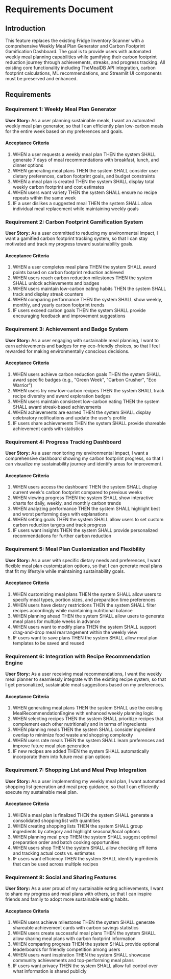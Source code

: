 # Requirements Document

## Introduction

This feature replaces the existing Fridge Inventory Scanner with a comprehensive Weekly Meal Plan Generator and Carbon Footprint Gamification Dashboard. The goal is to provide users with automated weekly meal planning capabilities while gamifying their carbon footprint reduction journey through achievements, streaks, and progress tracking. All existing core functionality including TheMealDB API integration, carbon footprint calculations, ML recommendations, and Streamlit UI components must be preserved and enhanced.

## Requirements

### Requirement 1: Weekly Meal Plan Generator

**User Story:** As a user planning sustainable meals, I want an automated weekly meal plan generator, so that I can efficiently plan low-carbon meals for the entire week based on my preferences and goals.

#### Acceptance Criteria

1. WHEN a user requests a weekly meal plan THEN the system SHALL generate 7 days of meal recommendations with breakfast, lunch, and dinner options
2. WHEN generating meal plans THEN the system SHALL consider user dietary preferences, carbon footprint goals, and budget constraints
3. WHEN a meal plan is created THEN the system SHALL display total weekly carbon footprint and cost estimates
4. WHEN users want variety THEN the system SHALL ensure no recipe repeats within the same week
5. IF a user dislikes a suggested meal THEN the system SHALL allow individual meal replacement while maintaining weekly goals

### Requirement 2: Carbon Footprint Gamification System

**User Story:** As a user committed to reducing my environmental impact, I want a gamified carbon footprint tracking system, so that I can stay motivated and track my progress toward sustainability goals.

#### Acceptance Criteria

1. WHEN a user completes meal plans THEN the system SHALL award points based on carbon footprint reduction achieved
2. WHEN users reach carbon reduction milestones THEN the system SHALL unlock achievements and badges
3. WHEN users maintain low-carbon eating habits THEN the system SHALL track and display streak counters
4. WHEN comparing performance THEN the system SHALL show weekly, monthly, and yearly carbon footprint trends
5. IF users exceed carbon goals THEN the system SHALL provide encouraging feedback and improvement suggestions

### Requirement 3: Achievement and Badge System

**User Story:** As a user engaging with sustainable meal planning, I want to earn achievements and badges for my eco-friendly choices, so that I feel rewarded for making environmentally conscious decisions.

#### Acceptance Criteria

1. WHEN users achieve carbon reduction goals THEN the system SHALL award specific badges (e.g., "Green Week", "Carbon Crusher", "Eco Warrior")
2. WHEN users try new low-carbon recipes THEN the system SHALL track recipe diversity and award exploration badges
3. WHEN users maintain consistent low-carbon eating THEN the system SHALL award streak-based achievements
4. WHEN achievements are earned THEN the system SHALL display celebratory notifications and update the user's profile
5. IF users share achievements THEN the system SHALL provide shareable achievement cards with statistics

### Requirement 4: Progress Tracking Dashboard

**User Story:** As a user monitoring my environmental impact, I want a comprehensive dashboard showing my carbon footprint progress, so that I can visualize my sustainability journey and identify areas for improvement.

#### Acceptance Criteria

1. WHEN users access the dashboard THEN the system SHALL display current week's carbon footprint compared to previous weeks
2. WHEN viewing progress THEN the system SHALL show interactive charts for daily, weekly, and monthly carbon trends
3. WHEN analyzing performance THEN the system SHALL highlight best and worst performing days with explanations
4. WHEN setting goals THEN the system SHALL allow users to set custom carbon reduction targets and track progress
5. IF users want insights THEN the system SHALL provide personalized recommendations for further carbon reduction

### Requirement 5: Meal Plan Customization and Flexibility

**User Story:** As a user with specific dietary needs and preferences, I want flexible meal plan customization options, so that I can generate meal plans that fit my lifestyle while maintaining sustainability goals.

#### Acceptance Criteria

1. WHEN customizing meal plans THEN the system SHALL allow users to specify meal types, portion sizes, and preparation time preferences
2. WHEN users have dietary restrictions THEN the system SHALL filter recipes accordingly while maintaining nutritional balance
3. WHEN planning ahead THEN the system SHALL allow users to generate meal plans for multiple weeks in advance
4. WHEN users want to modify plans THEN the system SHALL support drag-and-drop meal rearrangement within the weekly view
5. IF users want to save plans THEN the system SHALL allow meal plan templates to be saved and reused

### Requirement 6: Integration with Recipe Recommendation Engine

**User Story:** As a user receiving meal recommendations, I want the weekly meal planner to seamlessly integrate with the existing recipe system, so that I get personalized, sustainable meal suggestions based on my preferences.

#### Acceptance Criteria

1. WHEN generating meal plans THEN the system SHALL use the existing MealRecommendationEngine with enhanced weekly planning logic
2. WHEN selecting recipes THEN the system SHALL prioritize recipes that complement each other nutritionally and in terms of ingredients
3. WHEN planning meals THEN the system SHALL consider ingredient overlap to minimize food waste and shopping complexity
4. WHEN users rate meals THEN the system SHALL learn preferences and improve future meal plan generation
5. IF new recipes are added THEN the system SHALL automatically incorporate them into future meal plan options

### Requirement 7: Shopping List and Meal Prep Integration

**User Story:** As a user implementing my weekly meal plan, I want automated shopping list generation and meal prep guidance, so that I can efficiently execute my sustainable meal plan.

#### Acceptance Criteria

1. WHEN a meal plan is finalized THEN the system SHALL generate a consolidated shopping list with quantities
2. WHEN creating shopping lists THEN the system SHALL group ingredients by category and highlight seasonal/local options
3. WHEN planning meal prep THEN the system SHALL suggest optimal preparation order and batch cooking opportunities
4. WHEN users shop THEN the system SHALL allow checking off items and tracking actual costs vs. estimates
5. IF users want efficiency THEN the system SHALL identify ingredients that can be used across multiple recipes

### Requirement 8: Social and Sharing Features

**User Story:** As a user proud of my sustainable eating achievements, I want to share my progress and meal plans with others, so that I can inspire friends and family to adopt more sustainable eating habits.

#### Acceptance Criteria

1. WHEN users achieve milestones THEN the system SHALL generate shareable achievement cards with carbon savings statistics
2. WHEN users create successful meal plans THEN the system SHALL allow sharing meal plans with carbon footprint information
3. WHEN comparing progress THEN the system SHALL provide optional leaderboards for friendly competition among users
4. WHEN users want inspiration THEN the system SHALL showcase community achievements and top-performing meal plans
5. IF users want privacy THEN the system SHALL allow full control over what information is shared publicly